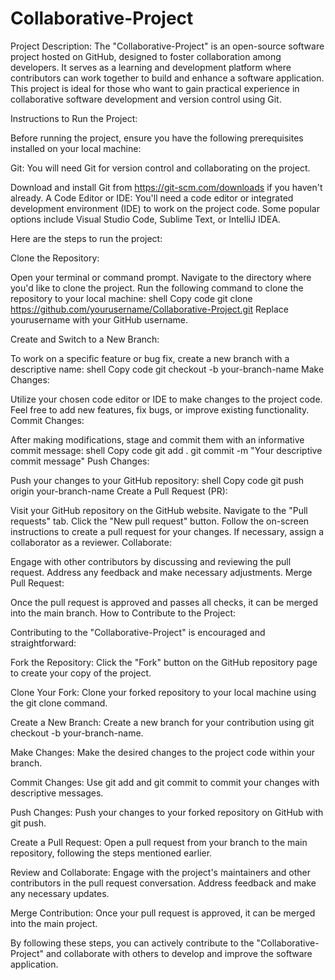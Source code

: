# Collaborative-Project
Project Description:
The "Collaborative-Project" is an open-source software project hosted on GitHub, designed to foster collaboration among developers. It serves as a learning and development platform where contributors can work together to build and enhance a software application. This project is ideal for those who want to gain practical experience in collaborative software development and version control using Git.

Instructions to Run the Project:

Before running the project, ensure you have the following prerequisites installed on your local machine:

Git: You will need Git for version control and collaborating on the project.

Download and install Git from https://git-scm.com/downloads if you haven't already.
A Code Editor or IDE: You'll need a code editor or integrated development environment (IDE) to work on the project code. Some popular options include Visual Studio Code, Sublime Text, or IntelliJ IDEA.

Here are the steps to run the project:

Clone the Repository:

Open your terminal or command prompt.
Navigate to the directory where you'd like to clone the project.
Run the following command to clone the repository to your local machine:
shell
Copy code
git clone https://github.com/yourusername/Collaborative-Project.git
Replace yourusername with your GitHub username.

Create and Switch to a New Branch:

To work on a specific feature or bug fix, create a new branch with a descriptive name:
shell
Copy code
git checkout -b your-branch-name
Make Changes:

Utilize your chosen code editor or IDE to make changes to the project code. Feel free to add new features, fix bugs, or improve existing functionality.
Commit Changes:

After making modifications, stage and commit them with an informative commit message:
shell
Copy code
git add .
git commit -m "Your descriptive commit message"
Push Changes:

Push your changes to your GitHub repository:
shell
Copy code
git push origin your-branch-name
Create a Pull Request (PR):

Visit your GitHub repository on the GitHub website.
Navigate to the "Pull requests" tab.
Click the "New pull request" button.
Follow the on-screen instructions to create a pull request for your changes. If necessary, assign a collaborator as a reviewer.
Collaborate:

Engage with other contributors by discussing and reviewing the pull request.
Address any feedback and make necessary adjustments.
Merge Pull Request:

Once the pull request is approved and passes all checks, it can be merged into the main branch.
How to Contribute to the Project:

Contributing to the "Collaborative-Project" is encouraged and straightforward:

Fork the Repository: Click the "Fork" button on the GitHub repository page to create your copy of the project.

Clone Your Fork: Clone your forked repository to your local machine using the git clone command.

Create a New Branch: Create a new branch for your contribution using git checkout -b your-branch-name.

Make Changes: Make the desired changes to the project code within your branch.

Commit Changes: Use git add and git commit to commit your changes with descriptive messages.

Push Changes: Push your changes to your forked repository on GitHub with git push.

Create a Pull Request: Open a pull request from your branch to the main repository, following the steps mentioned earlier.

Review and Collaborate: Engage with the project's maintainers and other contributors in the pull request conversation. Address feedback and make any necessary updates.

Merge Contribution: Once your pull request is approved, it can be merged into the main project.

By following these steps, you can actively contribute to the "Collaborative-Project" and collaborate with others to develop and improve the software application.
